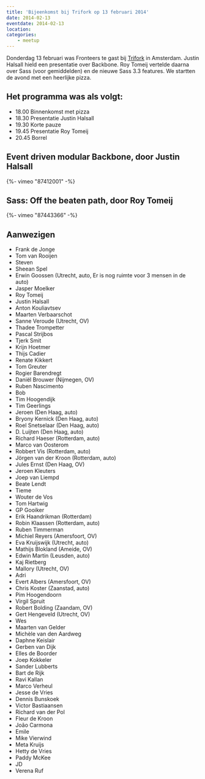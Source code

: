 ```yaml
---
title: 'Bijeenkomst bij Trifork op 13 februari 2014'
date: 2014-02-13
eventdate: 2014-02-13
location:
categories:
    - meetup
---
```


Donderdag 13 februari was Fronteers te gast bij [Trifork](http://trifork.nl) in Amsterdam. Justin Halsall hield een presentatie over Backbone. Roy Tomeij vertelde daarna over Sass (voor gemiddelden) en de nieuwe Sass 3.3 features. We startten de avond met een heerlijke pizza.

## Het programma was als volgt:

-   18.00 Binnenkomst met pizza
-   18.30 Presentatie Justin Halsall
-   19.30 Korte pauze
-   19.45 Presentatie Roy Tomeij
-   20.45 Borrel

## Event driven modular Backbone, door Justin Halsall

<div>
    {%- vimeo "87412001" -%}
</div>

## Sass: Off the beaten path, door Roy Tomeij

<div>
    {%- vimeo "87443366" -%}
</div>

## Aanwezigen

-   Frank de Jonge
-   Tom van Rooijen
-   Steven
-   Sheean Spel
-   Erwin Goossen (Utrecht, auto, Er is nog ruimte voor 3 mensen in de auto)
-   Jasper Moelker
-   Roy Tomeij
-   Justin Halsall
-   Anton Kouliavtsev
-   Maarten Verbaarschot
-   Sanne Veroude (Utrecht, OV)
-   Thadee Trompetter
-   Pascal Strijbos
-   Tjerk Smit
-   Krijn Hoetmer
-   Thijs Cadier
-   Renate Kikkert
-   Tom Greuter
-   Rogier Barendregt
-   Daniël Brouwer (Nijmegen, OV)
-   Ruben Nascimento
-   Bob
-   Tim Hoogendijk
-   Tim Geerlings
-   Jeroen (Den Haag, auto)
-   Bryony Kernick (Den Haag, auto)
-   Roel Snetselaar (Den Haag, auto)
-   D. Luijten (Den Haag, auto)
-   Richard Haeser (Rotterdam, auto)
-   Marco van Oosterom
-   Robbert Vis (Rotterdam, auto)
-   Jörgen van der Kroon (Rotterdam, auto)
-   Jules Ernst (Den Haag, OV)
-   Jeroen Kleuters
-   Joep van Liempd
-   Beate Lendt
-   Tieme
-   Wouter de Vos
-   Tom Hartwig
-   GP Gooiker
-   Erik Haandrikman (Rotterdam)
-   Robin Klaassen (Rotterdam, auto)
-   Ruben Timmerman
-   Michiel Reyers (Amersfoort, OV)
-   Eva Kruijswijk (Utrecht, auto)
-   Mathijs Blokland (Ameide, OV)
-   Edwin Martin (Leusden, auto)
-   Kaj Rietberg
-   Mallory (Utrecht, OV)
-   Adri
-   Evert Albers (Amersfoort, OV)
-   Chris Koster (Zaanstad, auto)
-   Pim Hoogendoorn
-   Virgil Spruit
-   Robert Bolding (Zaandam, OV)
-   Gert Hengeveld (Utrecht, OV)
-   Wes
-   Maarten van Gelder
-   Michèle van den Aardweg
-   Daphne Keislair
-   Gerben van Dijk
-   Elles de Boorder
-   Joep Kokkeler
-   Sander Lubberts
-   Bart de Rijk
-   Ravi Kallan
-   Marco Verheul
-   Jesse de Vries
-   Dennis Bunskoek
-   Victor Bastiaansen
-   Richard van der Pol
-   Fleur de Kroon
-   João Carmona
-   Emile
-   Mike Vierwind
-   Meta Kruijs
-   Hetty de Vries
-   Paddy McKee
-   JD
-   Verena Ruf
